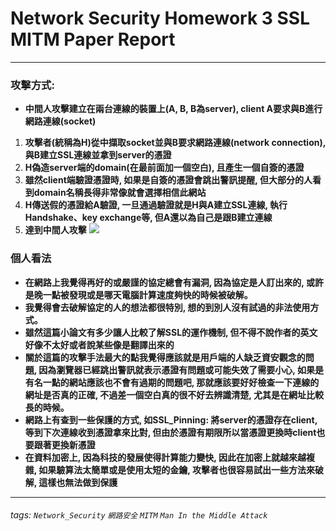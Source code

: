 # Network Security Homework 3 SSL MITM Paper Report
---
### 攻擊方式:
* **中間人攻擊建立在兩台連線的裝置上(A, B, B為server), client A要求與B進行網路連線(socket)**
1. **攻擊者(統稱為H)從中擷取socket並與B要求網路連線(network connection), 與B建立SSL連線並拿到server的憑證**
2. **H偽造server端的domain(在最前面加一個空白), 且產生一個自簽的憑證**
3. **雖然client端驗證憑證時, 如果是自簽的憑證會跳出警訊提醒, 但大部分的人看到domain名稱長得非常像就會選擇相信此網站**
4. **H傳送假的憑證給A驗證, 一旦通過驗證就是H與A建立SSL連線, 執行Handshake、key exchange等, 但A還以為自己是跟B建立連線**
5. **達到中間人攻擊**
![](https://i.imgur.com/wW9d0A9.png)
### 個人看法
* **在網路上我覺得再好的或嚴謹的協定總會有漏洞, 因為協定是人訂出來的, 或許是晚一點被發現或是哪天電腦計算速度夠快的時候被破解。**
* **我覺得會去破解協定的人的想法都很特別, 想的到別人沒有試過的非法使用方式。**
* **雖然這篇小論文有多少讓人比較了解SSL的運作機制, 但不得不說作者的英文好像不太好或者說某些像是翻譯出來的**
* **關於這篇的攻擊手法最大的點我覺得應該就是用戶端的人缺乏資安觀念的問題, 因為瀏覽器已經跳出警訊就表示憑證有問題或可能失效了需要小心, 如果是有名一點的網站應該也不會有過期的問題吧, 那就應該要好好檢查一下連線的網址是否真的正確, 不過差一個空白真的很不好去辨識清楚, 尤其是在網址比較長的時候。**
* **網路上有查到一些保護的方式, 如SSL_Pinning: 將server的憑證存在client, 等到下次連線收到憑證拿來比對, 但由於憑證有期限所以當憑證更換時client也要跟著更換新憑證**
* **在資料加密上, 因為科技的發展使得計算能力變快, 因此在加密上就越來越複雜, 如果驗算法太簡單或是使用太短的金鑰, 攻擊者也很容易試出一些方法來破解, 這樣也無法做到保護**
---
###### tags: `Network_Security` `網路安全` `MITM` `Man In the Middle Attack`